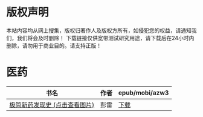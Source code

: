 # 版权声明

本站内容均从网上搜集，版权归著作人及版权方所有，如侵犯您的权益，请通知我们，我们将会及时删除！ 下载链接仅供宽带测试研究用途，请下载后在24小时内删除，请勿用于商业目的。请支持正版！

# 医药

| 书名 | 作者 | epub/mobi/azw3 |
| --- | --- | --- |
| [极简新药发现史 (点击查看图片)](https://www.dushupai.com/attachment/2024/06/07/0da5609bab56a66f.jpg) | 彭雷 | [下载](https://url89.ctfile.com/f/31084289-1357040899-7bda48?p=8866) |
